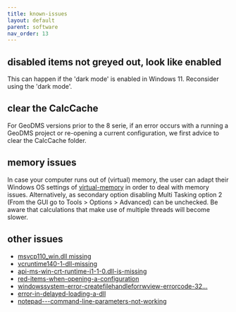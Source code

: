 ```yaml
---
title: known-issues
layout: default
parent: software
nav_order: 13
---
```

## disabled items not greyed out, look like enabled
This can happen if the 'dark mode' is enabled in Windows 11. Reconsider using the 'dark mode'.

## clear the CalcCache
For GeoDMS versions prior to the 8 serie, if an error occurs with a running a GeoDMS project or re-opening a current configuration, we first advice to clear the CalcCache folder. 

## memory issues
In case your computer runs out of (virtual) memory, the user can adapt their Windows OS settings of [virtual-memory](virtual-memory) in order to deal with memory issues. Alternatively, as secondary option disabling Multi Tasking option 2 (From the GUI go to Tools \> Options \> Advanced) can be unchecked. Be aware that calculations that make use of multiple threads will become slower.

## other issues

-   [msvcp110_win.dll missing](https://answers.microsoft.com/en-us/windows/forum/all/cwindowssystem32msvcp110windll-error/ecc76238-a2ce-4711-a714-ff639c926597?auth=1)
-   [vcruntime140-1-dll-missing](vcruntime140-1-dll-missing)
-   [api-ms-win-crt-runtime-i1-1-0.dll-is-missing](api-ms-win-crt-runtime-i1-1-0.dll-is-missing)
-   [red-items-when-opening-a-configuration](red-items-when-opening-a-configuration)
-   [windowssystem-error-createfilehandleforrwview-errorcode-32...](windowssystem-error-createfilehandleforrwview-errorcode-32...)
-   [error-in-delayed-loading-a-dll](error-in-delayed-loading-a-dll)
-   [notepad---command-line-parameters-not-working](notepad---command-line-parameters-not-working)